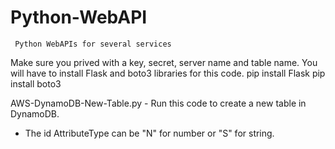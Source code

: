 # Python-WebAPI
     Python WebAPIs for several services
Make sure you prived with a key, secret, server name and table name.
You will have to install Flask and boto3 libraries for this code.
     pip install Flask
     pip install boto3

AWS-DynamoDB-New-Table.py - Run this code to create a new table in DynamoDB.
* The id AttributeType can be "N" for number or "S" for string.


